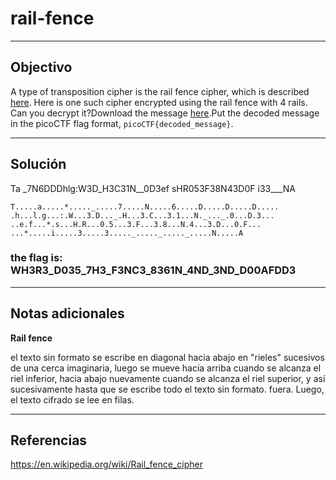 # rail-fence
---
## Objectivo
A type of transposition cipher is the rail fence cipher, which is described [here](https://en.wikipedia.org/wiki/Rail_fence_cipher). Here is one such cipher encrypted using the rail fence with 4 rails. Can you decrypt it?Download the message [here](https://artifacts.picoctf.net/c/272/message.txt).Put the decoded message in the picoCTF flag format, `picoCTF{decoded_message}`.

---
## Solución

Ta _7N6DDDhlg:W3D_H3C31N__0D3ef sHR053F38N43D0F i33___NA

```
T.....a.....*....._.....7.....N.....6.....D.....D.....D.....
.h...l.g...:.W...3.D..._.H...3.C...3.1...N._..._.0...D.3...
..e.f...*.s...H.R...0.5...3.F...3.8...N.4...3.D...0.F...
...*.....i.....3.....3....._....._....._.....N.....A
```
### the flag is: WH3R3_D035_7H3_F3NC3_8361N_4ND_3ND_D00AFDD3


---
## Notas adicionales
**Rail fence**

 el texto sin formato se escribe en diagonal hacia abajo en "rieles" sucesivos de una cerca imaginaria, luego se mueve hacia arriba cuando se alcanza el riel inferior, hacia abajo nuevamente cuando se alcanza el riel superior, y así sucesivamente hasta que se escribe todo el texto sin formato. fuera. Luego, el texto cifrado se lee en filas.


---
## Referencias
https://en.wikipedia.org/wiki/Rail_fence_cipher